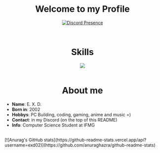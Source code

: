 <h1 align="center">Welcome to my Profile</h1>

<div align="center" dir="auto">

 [![Discord Presence](https://lanyard.kyrie25.me/api/691402011530494062)](https://discord.com/users/691402011530494062)
</div>

<br>

<div align="center">
  <h1>Skills</h2>
  <a href="https://skillicons.dev">
    <img src="https://skillicons.dev/icons?i=c,cpp,cs,html,css,js,git,java,mysql,php"/>
  </a>
</div>

<br>

<div>
  <h1 align=center>About me</h1>
  <ul>
    <li><b>Name</b>: E. X. D.</li>
    <li><b>Born in</b>: 2002</li>
    <li><b>Hobbys</b>: PC Building, coding, gaming, anime and music =)</li>
    <li><b>Contact</b>: in my Discord (on the top of this README)</li>
    <li><b>Info</b>: Computer Science Student at IFMG</li>
  </ul>
</div>

<br>

<div>
[![Anurag's GitHub stats](https://github-readme-stats.vercel.app/api?username=exd02)](https://github.com/anuraghazra/github-readme-stats)
</div>
